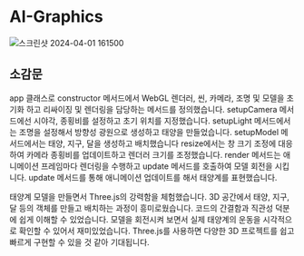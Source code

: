# AI-Graphics

![스크린샷 2024-04-01 161500](https://github.com/junbem/AI-Graphics/assets/50951220/9829ce7b-094a-49e8-8fc5-75b2f3b2c5b1)

## 소감문

app 클래스로 constructor 메서드에서 WebGL 렌더러, 씬, 카메라, 조명 및 모델을 초기화 하고 리싸이징 및 렌더링을 담당하는 메서드를 정의했습니다. 
setupCamera 메서드에선 시야각, 종횡비를 설정하고 초기 위치를 지정했습니다. 
setupLight 메서드에서는 조명을 설정해서 방향성 광원으로 생성하고 태양을 만들었습니다. 
setupModel 메서드에서는 태양, 지구, 달을 생성하고 배치했습니다
resize에서는 창 크기 조정에 대응하여 카메라 종횡비를 업데이트하고 렌더러 크기를 조정했습니다.
render 메서드는 애니메이션 프레임마다 렌더링을 수행하고 update 메서드를 호출하여 모델 회전을 시킵니다.
update 메서드를 통해 애니메이션 업데이트를 해서 태양계를 표현했습니다.

태양계 모델을 만들면서 Three.js의 강력함을 체험했습니다. 3D 공간에서 태양, 지구, 달 등의 객체를 만들고 배치하는 과정이 흥미로웠습니다. 코드의 간결함과 직관성 덕분에 쉽게 이해할 수 있었습니다. 모델을 회전시켜 보면서 실제 태양계의 운동을 시각적으로 확인할 수 있어서 재미있었습니다. Three.js를 사용하면 다양한 3D 프로젝트를 쉽고 빠르게 구현할 수 있을 것 같아 기대됩니다.
